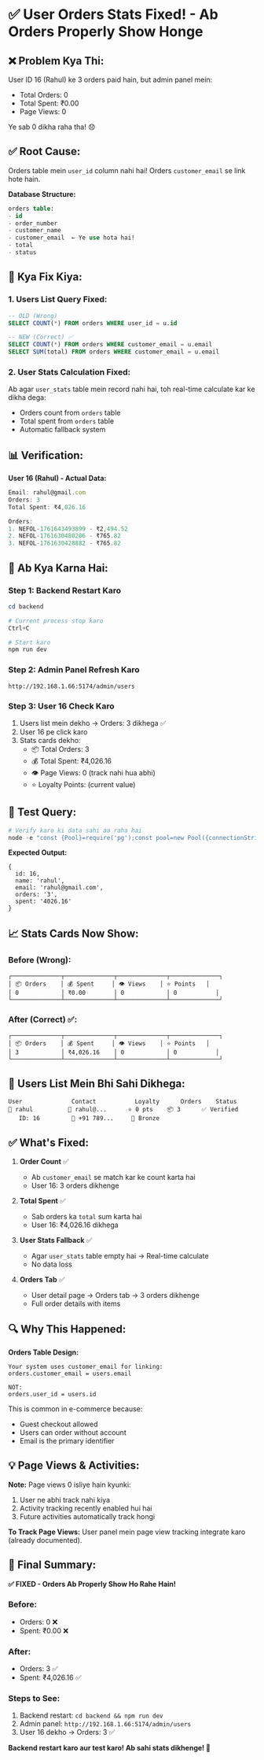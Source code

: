 # ✅ User Orders Stats Fixed! - Ab Orders Properly Show Honge

## ❌ Problem Kya Thi:
User ID 16 (Rahul) ke 3 orders paid hain, but admin panel mein:
- Total Orders: 0
- Total Spent: ₹0.00
- Page Views: 0

Ye sab 0 dikha raha tha! 😞

## ✅ Root Cause:
Orders table mein `user_id` column nahi hai! Orders `customer_email` se link hote hain.

**Database Structure:**
```sql
orders table:
- id
- order_number
- customer_name
- customer_email  ← Ye use hota hai!
- total
- status
```

## 🔧 Kya Fix Kiya:

### 1. Users List Query Fixed:
```sql
-- OLD (Wrong)
SELECT COUNT(*) FROM orders WHERE user_id = u.id

-- NEW (Correct) ✅
SELECT COUNT(*) FROM orders WHERE customer_email = u.email
SELECT SUM(total) FROM orders WHERE customer_email = u.email
```

### 2. User Stats Calculation Fixed:
Ab agar `user_stats` table mein record nahi hai, toh real-time calculate kar ke dikha dega:
- Orders count from `orders` table
- Total spent from `orders` table
- Automatic fallback system

## 📊 Verification:

**User 16 (Rahul) - Actual Data:**
```javascript
Email: rahul@gmail.com
Orders: 3
Total Spent: ₹4,026.16

Orders:
1. NEFOL-1761643493899 - ₹2,494.52
2. NEFOL-1761630480206 - ₹765.82
3. NEFOL-1761630428882 - ₹765.82
```

## 🚀 Ab Kya Karna Hai:

### Step 1: Backend Restart Karo
```powershell
cd backend

# Current process stop karo
Ctrl+C

# Start karo
npm run dev
```

### Step 2: Admin Panel Refresh Karo
```
http://192.168.1.66:5174/admin/users
```

### Step 3: User 16 Check Karo
1. Users list mein dekho → Orders: 3 dikhega ✅
2. User 16 pe click karo
3. Stats cards dekho:
   - 📦 Total Orders: 3
   - 💰 Total Spent: ₹4,026.16
   - 👁️ Page Views: 0 (track nahi hua abhi)
   - ⭐ Loyalty Points: (current value)

## 🧪 Test Query:

```powershell
# Verify karo ki data sahi aa raha hai
node -e "const {Pool}=require('pg');const pool=new Pool({connectionString:'postgresql://nofol_users:Jhx82ndc9g@j@localhost:5432/nefol'});pool.query('SELECT u.id, u.name, u.email, (SELECT COUNT(*) FROM orders WHERE customer_email=u.email) as orders, (SELECT SUM(total) FROM orders WHERE customer_email=u.email) as spent FROM users u WHERE u.id=16').then(r=>{console.log(r.rows[0]);pool.end()})"
```

**Expected Output:**
```
{
  id: 16,
  name: 'rahul',
  email: 'rahul@gmail.com',
  orders: '3',
  spent: '4026.16'
}
```

## 📈 Stats Cards Now Show:

### Before (Wrong):
```
┌──────────────┬──────────────┬──────────────┬──────────────┐
│ 📦 Orders    │ 💰 Spent     │ 👁️ Views    │ ⭐ Points   │
│ 0            │ ₹0.00        │ 0            │ 0           │
└──────────────┴──────────────┴──────────────┴──────────────┘
```

### After (Correct) ✅:
```
┌──────────────┬──────────────┬──────────────┬──────────────┐
│ 📦 Orders    │ 💰 Spent     │ 👁️ Views    │ ⭐ Points   │
│ 3            │ ₹4,026.16    │ 0            │ 0           │
└──────────────┴──────────────┴──────────────┴──────────────┘
```

## 🎯 Users List Mein Bhi Sahi Dikhega:

```
User              Contact           Loyalty      Orders    Status
👤 rahul          📧 rahul@...      ⭐ 0 pts    📦 3      ✅ Verified
   ID: 16         📱 +91 789...     🥉 Bronze
```

## ✅ What's Fixed:

1. **Order Count** ✅
   - Ab `customer_email` se match kar ke count karta hai
   - User 16: 3 orders dikhenge

2. **Total Spent** ✅
   - Sab orders ka `total` sum karta hai
   - User 16: ₹4,026.16 dikhega

3. **User Stats Fallback** ✅
   - Agar `user_stats` table empty hai → Real-time calculate
   - No data loss

4. **Orders Tab** ✅
   - User detail page → Orders tab → 3 orders dikhenge
   - Full order details with items

## 🔍 Why This Happened:

**Orders Table Design:**
```
Your system uses customer_email for linking:
orders.customer_email = users.email

NOT:
orders.user_id = users.id
```

This is common in e-commerce because:
- Guest checkout allowed
- Users can order without account
- Email is the primary identifier

## 💡 Page Views & Activities:

**Note:** Page views 0 isliye hain kyunki:
1. User ne abhi track nahi kiya
2. Activity tracking recently enabled hui hai
3. Future activities automatically track hongi

**To Track Page Views:**
User panel mein page view tracking integrate karo (already documented).

## 🎊 Final Summary:

**✅ FIXED - Orders Ab Properly Show Ho Rahe Hain!**

### Before:
- Orders: 0 ❌
- Spent: ₹0.00 ❌

### After:
- Orders: 3 ✅
- Spent: ₹4,026.16 ✅

### Steps to See:
1. Backend restart: `cd backend && npm run dev`
2. Admin panel: `http://192.168.1.66:5174/admin/users`
3. User 16 dekho → Orders: 3 ✅

**Backend restart karo aur test karo! Ab sahi stats dikhenge! 🚀**


